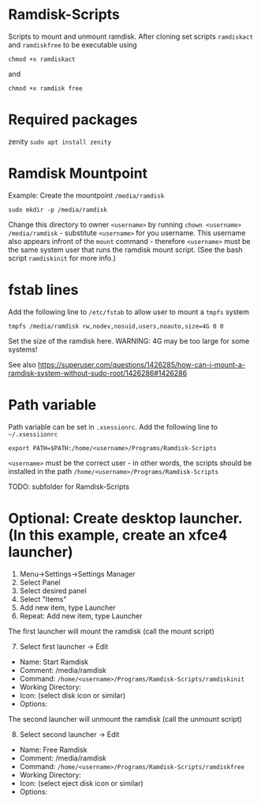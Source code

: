 # Ramdisk-Scripts
Scripts to mount and unmount ramdisk. After cloning set scripts `ramdiskact` and `ramdiskfree` to be executable using
```
chmod +x ramdiskact
```
and
```
chmod +x ramdisk free
```

# Required packages
zenity `sudo apt install zenity`

# Ramdisk Mountpoint
Example: Create the mountpoint `/media/ramdisk`
```
sudo mkdir -p /media/ramdisk
```
Change this directory to owner `<username>` by running `chown <username> /media/ramdisk` - substitute `<username>` for you username. This username also appears infront of the `mount` command - therefore `<username>` must be the same system user that runs the ramdisk mount script. (See the bash script `ramdiskinit` for more info.)

# fstab lines
Add the following line to `/etc/fstab` to allow user to mount a `tmpfs` system
```
tmpfs /media/ramdisk rw,nodev,nosuid,users,noauto,size=4G 0 0
```
Set the size of the ramdisk here. WARNING: 4G may be too large for some systems!

See also https://superuser.com/questions/1426285/how-can-i-mount-a-ramdisk-system-without-sudo-root/1426286#1426286

# Path variable
Path variable can be set in `.xsessionrc`. Add the following line to `~/.xsessiionrc`

```
export PATH=$PATH:/home/<username>/Programs/Ramdisk-Scripts
```
`<username>` must be the correct user - in other words, the scripts should be installed in the path `/home/<username>/Programs/Ramdisk-Scripts`

TODO: subfolder for Ramdisk-Scripts

# Optional: Create desktop launcher. (In this example, create an xfce4 launcher)

1. Menu->Settings->Settings Manager
2. Select Panel
3. Select desired panel
4. Select "Items"
5. Add new item, type Launcher
6. Repeat: Add new item, type Launcher

The first launcher will mount the ramdisk (call the mount script)

7. Select first launcher -> Edit

- Name: Start Ramdisk
- Comment: /media/ramdisk
- Command: `/home/<username>/Programs/Ramdisk-Scripts/ramdiskinit`
- Working Directory:
- Icon: (select disk icon or similar)
- Options:

The second launcher will unmount the ramdisk (call the unmount script)

8. Select second launcher -> Edit

- Name: Free Ramdisk
- Comment: /media/ramdisk
- Command: `/home/<username>/Programs/Ramdisk-Scripts/ramdiskfree`
- Working Directory:
- Icon: (select eject disk icon or similar)
- Options:


